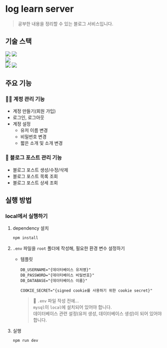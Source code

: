 # log learn server

> 공부한 내용을 정리할 수 있는 블로그 서비스입니다.

## 기술 스택

<div>
  <img src="https://img.shields.io/badge/JavaScript-F7DF1E?style=flat&logo=javascript&logoColor=black" />
  <img src="https://img.shields.io/badge/Node.js-339933?style=flat&logo=node.js&logoColor=white" />
</div>
<div>
  <img src="https://img.shields.io/badge/express-000000?style=flat&logo=express&logoColor=white" />
</div>
<div>
  <img src="https://img.shields.io/badge/mysql-4479A1?style=flat&logo=mysql&logoColor=white" />
  <img src="https://img.shields.io/badge/sequelize-52B0E7?style=flat&logo=sequelize&logoColor=white" />
</div>

## 주요 기능

### 🧑‍💻 계정 관리 기능

- 계정 만들기(회원 가입)
- 로그인, 로그아웃
- 계정 설정
  - 유저 이름 변경
  - 비밀번호 변경
  - 짧은 소개 및 소개 변경

### 📄 블로그 포스트 관리 기능

- 블로그 포스트 생성/수정/삭제
- 블로그 포스트 목록 조회
- 블로그 포스트 상세 조회

## 실행 방법

### local에서 실행하기

1. dependency 설치
   ```bash
   npm install
   ```
2. `.env` 파일을 `root` 폴더에 작성해, 필요한 환경 변수 설정하기

   - 템플릿

     ```
     DB_USERNAME="{데이터베이스 유저명}"
     DB_PASSWORD="{데이터베이스 비밀번호}"
     DB_DATABASE="{데이터베이스 이름}"

     COOKIE_SECRET="{signed cookie를 사용하기 위한 cookie secret}"
     ```

     > 📌 `.env` 파일 작성 전에... <br>
     > `mysql`이 `local`에 설치되어 있어야 합니다. <br>
     > 데이터베이스 관련 설정(유저 생성, 데이터베이스 생성)이 되어 있어야 합니다.

3. 실행
   ```bash
   npm run dev
   ```
